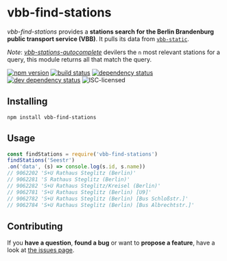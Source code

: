 # vbb-find-stations

*vbb-find-stations* provides a **stations search for the Berlin Brandenburg public transport service (VBB)**. It pulls its data from [`vbb-static`](https://github.com/derhuerst/vbb-static).

*Note*: [*vbb-stations-autocomplete*](https://github.com/derhuerst/vbb-stations-autocomplete) devilers the `n` most relevant stations for a query, this module returns all that match the query.

[![npm version](https://img.shields.io/npm/v/vbb-find-stations.svg)](https://www.npmjs.com/package/vbb-find-stations)
[![build status](https://img.shields.io/travis/derhuerst/vbb-find-stations.svg)](https://travis-ci.org/derhuerst/vbb-find-stations)
[![dependency status](https://img.shields.io/david/derhuerst/vbb-find-stations.svg)](https://david-dm.org/derhuerst/vbb-find-stations)
[![dev dependency status](https://img.shields.io/david/dev/derhuerst/vbb-find-stations.svg)](https://david-dm.org/derhuerst/vbb-find-stations#info=devDependencies)
![ISC-licensed](https://img.shields.io/github/license/derhuerst/vbb-find-stations.svg)


## Installing

```shell
npm install vbb-find-stations
```


## Usage

```javascript
const findStations = require('vbb-find-stations')
findStations('Seestr')
.on('data', (s) => console.log(s.id, s.name))
// 9062202 'S+U Rathaus Steglitz (Berlin)'
// 9062281 'S Rathaus Steglitz (Berlin)'
// 9062282 'S+U Rathaus Steglitz/Kreisel (Berlin)'
// 9062781 'S+U Rathaus Steglitz (Berlin) [U9]'
// 9062782 'S+U Rathaus Steglitz (Berlin) [Bus Schloßstr.]'
// 9062784 'S+U Rathaus Steglitz (Berlin) [Bus Albrechtstr.]'
```


## Contributing

If you **have a question**, **found a bug** or want to **propose a feature**, have a look at [the issues page](https://github.com/derhuerst/vbb-find-stations/issues).
